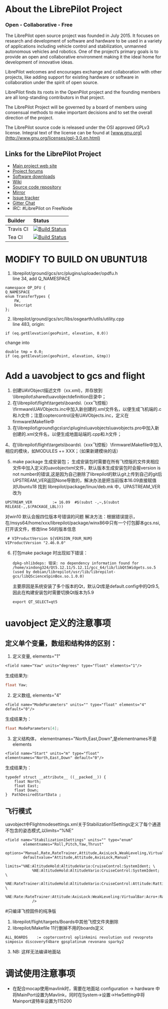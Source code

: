 About the LibrePilot Project
============================

### Open - Collaborative - Free

The LibrePilot open source project was founded in July 2015. It focuses on
research and development of software and hardware to be used in a variety of
applications including vehicle control and stabilization, unmanned autonomous
vehicles and robotics. One of the project’s primary goals is to provide an open
and collaborative environment making it the ideal home for development of
innovative ideas.

LibrePilot welcomes and encourages exchange and collaboration with other
projects, like adding support for existing hardware or software in
collaboration under the spirit of open source.

LibrePilot finds its roots in the OpenPilot project and the founding members
are all long-standing contributors in that project.

The LibrePilot Project will be governed by a board of members using consensual
methods to make important decisions and to set the overall direction of the
project.

The LibrePilot source code is released under the OSI approved GPLv3 license.
Integral text of the license can be found at [www.gnu.org](http://www.gnu.org/licenses/gpl-3.0.en.html)


Links for the LibrePilot Project
--------------------------------

- [Main project web site](https://www.librepilot.org)
- [Project forums](https://forum.librepilot.org)
- [Software downloads](https://librepilot.atlassian.net/wiki/display/LPDOC/Downloads)
- [Wiki](https://librepilot.atlassian.net/wiki/display/LPDOC/Welcome)
- [Source code repository](https://bitbucket.org/librepilot)
- [Mirror](https://github.com/librepilot)
- [Issue tracker](https://librepilot.atlassian.net)
- [Gitter Chat](https://gitter.im/librepilot/LibrePilot)
- IRC: #LibrePilot on FreeNode


| Builder      | Status        |
|:-------------|:--------------|
| Travis CI    |[![Build Status](https://travis-ci.org/librepilot/LibrePilot.svg?branch=next)](https://travis-ci.org/librepilot/LibrePilot)|
| Tea CI       |[![Build Status](https://tea-ci.org/api/badges/librepilot/LibrePilot/status.svg?branch=next)](https://tea-ci.org/librepilot/LibrePilot)|


# MODIFY TO BUILD ON UBUNTU18
1. librepilot/ground/gcs/src/plugins/uploader/opdfu.h  
line 34, add Q_NAMESPACE
```
namespace OP_DFU {
Q_NAMESPACE
enum TransferTypes {
    FW,
    Descript
};
```

2. librepilot/ground/gcs/src/libs/osgearth/utils/utility.cpp  
line 483, origin:  
```
if (eq.getElevation(geoPoint, elevation, 0.0))
```
change into  
```
double tmp = 0.0;
if (eq.getElevation(geoPoint, elevation, &tmp))
```

# Add a uavobject to gcs and flight


1. 创建UAVObject描述文件（xx.xml)，并存放到\librepilot\shared\uavobjectdefinition目录中；
2. 在\librepilot\flight\targets\boards\（xxx飞控板）\firmware\UAVObjects.inc中加入新创建的.xml文件名，以便生成飞机端的.c和.h文件；注意coptercontrol没有UAVObjects.inc，定义在firmware\Makefile中
3. 在\librepilot\ground\gcs\src\plugins\uavobjects\uavobjects.pro中加入新创建的.xml文件名，以便生成地面站端的.cpp和.h文件；

4、在\librepilot\flight\targets\boards\（xxx飞控板）\firmware\Makefile中加入相应的模块，如MODULES += XXX；（如果新建模块的话）

5. make package 生成安装包；
生成安装包时需要在所有飞控版的文件夹相应文件中加入定义的uavobjectxml文件，默认版本生成安装包时会报version is not number的错误,这是因为自己删除了librepilot的默认git上传到自己的git后UPSTREAM_VER返回None导致的，解决办法是把当前版本16.09直接赋值  
对Ubuntu18 找到 librepilot/package/linux/deb.mk 中，UPASTREAM_VER改为  
```
UPSTREAM_VER         := 16.09  #$(subst -,~,$(subst RELEASE-,,$(PACKAGE_LBL)))
```

对win10
默认会报四位版本号错误的问题 解决方法：根据错误提示，在/msys64/home/xxx/librepilot/package/winx86中只有一个打包脚本gcs.nsi,打开该文件，修改line 56的版本信息  
```
 # VIProductVersion ${VERSION_FOUR_NUM}
VIProductVersion "2.46.0.0"
```
6. 打包make package 时出现如下错误：

   ```
   dpkg-shlibdeps: 错误: no dependency information found for /home/xindong324/Qt5.12.11/5.12.11/gcc_64/lib/libQt5Widgets.so.5 (used by debian/librepilot/usr/lib/librepilot-gcs/libQScienceSpinBox.so.1.0.0)
   ```

   主要原因是系统安装了多个版本的Qt，默认Qt库是default.config中的Qt9.5, 因此在构建安装包时需要切换Qt版本为5.9
   
   ```
   export QT_SELECT=qt5
   ```
   
   

# uavobject 定义的注意事项

## 定义单个变量，数组和结构体的区别：
1. 定义变量, elements="1"
```
<field name="Yaw" units="degrees" type="float" elements="1"/>

```
生成结果为:  
```C++
float Yaw;
```

2. 定义数组, elements="4"
```
<field name="ModeParameters" units="" type="float" elements="4" default="0"/>

```
生成结果为：
```C
float ModeParameters[4];

```

3. 定义结构体， elementnames="North,East,Down",是elementnames不是elements
```
<field name="Start" units="m" type="float" elementnames="North,East,Down" default="0"/>

```

生成结果为：
```
typedef struct __attribute__ ((__packed__)) {
    float North;
    float East;
    float Down;
}  PathDesiredStartData ;

```
## 飞行模式
uavobject中Flightmodesettings.xml关于Stabilization1Settings定义了每个通道不包含的姿态模式,以limits=“%NE”
```
<field name="Stabilization1Settings" units="" type="enum"
        elementnames="Roll,Pitch,Yaw,Thrust"
        options="Manual,Rate,RateTrainer,Attitude,AxisLock,WeakLeveling,VirtualBar,Acro+,Rattitude,AltitudeHold,AltitudeVario,CruiseControl,SystemIdent"
        defaultvalue="Attitude,Attitude,AxisLock,Manual"
        limits="%NE:AltitudeHold:AltitudeVario:CruiseControl:SystemIdent; \
            %NE:AltitudeHold:AltitudeVario:CruiseControl:SystemIdent; \
            %NE:RateTrainer:AltitudeHold:AltitudeVario:CruiseControl:Attitude:Rattitude:WeakLeveling:VirtualBar:SystemIdent; \
            %NE:Rate:RateTrainer:Attitude:AxisLock:WeakLeveling:VirtualBar:Acro+:Rattitude:SystemIdent;"
            />

```

#只编译飞控固件的纯净版
1. librepilot/flight/targets/Boards中其他飞控文件夹删除
2. librepilot/Makefile 11行删掉不用的boards定义
```
ALL_BOARDS    := coptercontrol oplinkmini revolution osd revoproto simposix discoveryf4bare gpsplatinum revonano sparky2
```
3. NB: 这样无法编译地面站



# 调试使用注意事项

* 在配合mocap使用mavlink时，需要在地面站 configuration -> hardware 中将MainPort设置为Mavlink，同时在System->设置->HwSetting中将Mainport波特率设置为115200